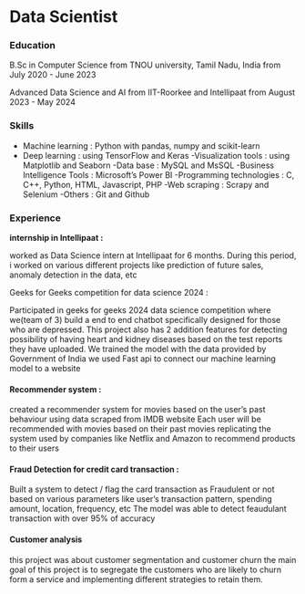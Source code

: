 # Data Scientist


### Education

B.Sc in Computer Science from TNOU university, Tamil Nadu, India
from July 2020 - June 2023 


Advanced Data Science and AI from IIT-Roorkee and Intellipaat
from August 2023 - May 2024


### Skills

- Machine learning : Python with pandas, numpy and scikit-learn
- Deep learning : using TensorFlow and Keras
-Visualization tools : using Matplotlib and Seaborn
-Data base : MySQL and MsSQL
-Business Intelligence Tools : Microsoft’s Power BI
-Programming technologies : C, C++, Python, HTML, Javascript, PHP
-Web scraping : Scrapy and Selenium
-Others : Git and Github


### Experience

<b>internship in Intellipaat :</b>
    
worked as Data Science intern at Intellipaat for 6 months.
During this period, i worked on various different projects like prediction of future sales, anomaly detection in the data, etc

Geeks for Geeks competition for data science 2024 :
    
Participated in geeks for geeks 2024 data science competition where we(team of 3) build a end to end chatbot specifically                 designed for those who are depressed. 
This project also has 2 addition features for detecting possibility of having heart and kidney diseases based on the test reports         they have uploaded. We trained the model with the data provided by Government of India
we used Fast api to connect our machine learning model to a website
    
#### Recommender system :
created a recommender system for movies based on the user’s past behaviour using data scraped from IMDB website
Each user will be recommended with movies based on their past movies replicating the system used by companies like Netflix and Amazon to recommend products to their users
    
#### Fraud Detection for credit card transaction :
Built a system to detect / flag the card transaction as Fraudulent or not based on various parameters like user’s transaction             pattern, spending amount, location, frequency, etc
The model was able to detect feaudulant transaction with over 95% of accuracy
    
#### Customer analysis
this project was about customer segmentation and customer churn
the main goal of this project is to segregate the customers who are likely to churn form a service and implementing different strategies to retain them.
